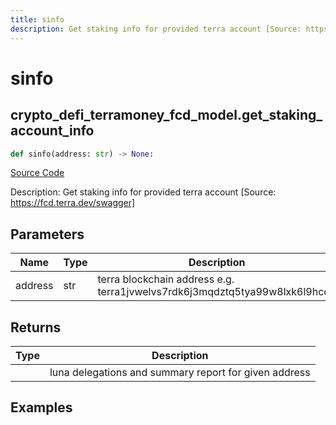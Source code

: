 ```yaml
---
title: sinfo
description: Get staking info for provided terra account [Source: https://fcd.terra.dev/swagger]
---
```

# sinfo

## crypto_defi_terramoney_fcd_model.get_staking_account_info

```python
def sinfo(address: str) -> None:
```
[Source Code](https://github.com/OpenBB-finance/OpenBBTerminal/tree/main/openbb_terminal/cryptocurrency/defi/terramoney_fcd_model.py#L103)

Description: Get staking info for provided terra account [Source: https://fcd.terra.dev/swagger]

## Parameters

| Name | Type | Description | Default | Optional |
| ---- | ---- | ----------- | ------- | -------- |
| address | str | terra blockchain address e.g. terra1jvwelvs7rdk6j3mqdztq5tya99w8lxk6l9hcqg | None | False |

## Returns

| Type | Description |
| ---- | ----------- |
|  | luna delegations and summary report for given address |

## Examples

